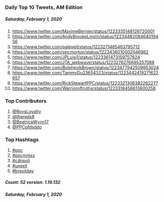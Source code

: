 ### Daily Top 10 Tweets, AM Edition
##### Saturday, February 1, 2020
 1) https://www.twitter.com/MaximeBernier/status/1223335148126720001
 2) https://www.twitter.com/AndyBrookeLmstn/status/1223448208464019456
 3) https://www.twitter.com/palevell/status/1223271465463795712
 4) https://www.twitter.com/ppcmorton/status/1223436010002046982
 5) https://www.twitter.com/JPLuisi1/status/1223361473159757824
 6) https://www.twitter.com/JTA_webwave/status/1223276276695257088
 7) https://www.twitter.com/BolshevikBrown/status/1223477942509953024
 8) https://www.twitter.com/TammyDu23654323/status/1223442419271622657
 9) https://www.twitter.com/RickStewartPPC/status/1223321306382262277
10) https://www.twitter.com/Warrioroftruths/status/1223318458613600258

### Top Contributors
  1) [@RoysLoyalty](https://www.twitter.com/RoysLoyalty)
  2) [@thereds8](https://www.twitter.com/thereds8)
  3) [@BeatriceWynn17](https://www.twitter.com/BeatriceWynn17)
  4) [@PPCpfdsddo](https://www.twitter.com/PPCpfdsddo)


### Top Hashtags

  1) [#ppc](https://www.twitter.com/hashtag/ppc)
  2) [#ppcmmxx](https://www.twitter.com/hashtag/ppcmmxx)
  3) [#cdnpoli](https://www.twitter.com/hashtag/cdnpoli)
  4) [#unexit](https://www.twitter.com/hashtag/unexit)
  5) [#brexitday](https://www.twitter.com/hashtag/brexitday)

##### Count: 52	version: 1.19.132
##### Saturday, February 1, 2020

